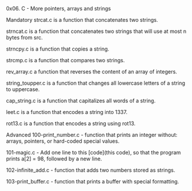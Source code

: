 0x06. C - More pointers, arrays and strings


Mandatory
strcat.c is a function that concatenates two strings.

strncat.c is a function that concatenates two strings that will use at most n bytes from src.

strncpy.c is a function that copies a string.

strcmp.c is a function that compares two strings.

rev_array.c a function that reverses the content of an array of integers.

string_toupper.c is a function that changes all lowercase letters of a string to uppercase.

cap_string.c is a function that capitalizes all words of a string.

leet.c is a function that encodes a string into 1337.

rot13.c is a function that encodes a string using rot13.


Advanced
100-print_number.c - function that prints an integer without: arrays, pointers, or hard-coded special values.

101-magic.c - Add one line to this [code](this code), so that the program prints a[2] = 98, followed by a new line.

102-infinite_add.c - function that adds two numbers stored as strings.

103-print_buffer.c - function that prints a buffer with special formatting.
